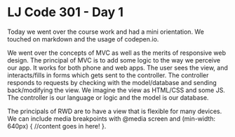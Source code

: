 # LJ Code 301 - Day 1

Today we went over the course work and had a mini orientation. We touched on markdown and the usage of codepen.io.

We went over the concepts of MVC as well as the merits of responsive web design. The principal of MVC is to add some logic to the way we perceive our app. It works for both phone and web apps. The user sees the view, and interacts/fills in forms which gets sent to the controller. The controller responds to requests by checking with the model/database and sending back/modifying the view. We imagine the view as HTML/CSS and some JS. The controller is our language or logic and the model is our database.

The principals of RWD are to have a view that is flexible for many devices. We can include media breakpoints with @media screen and (min-width: 640px) { //content goes in here! }.
